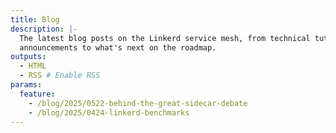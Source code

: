 ```yaml
---
title: Blog
description: |-
  The latest blog posts on the Linkerd service mesh, from technical tutorials to
  announcements to what's next on the roadmap.
outputs:
  - HTML
  - RSS # Enable RSS
params:
  feature:
    - /blog/2025/0522-behind-the-great-sidecar-debate
    - /blog/2025/0424-linkerd-benchmarks
---
```

